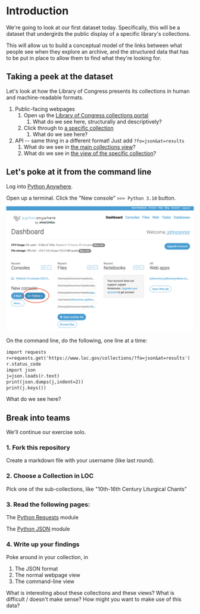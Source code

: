 # Introduction

We're going to look at our first dataset today. Specifically, this will be a dataset that undergirds the public display of a specific library's collections.

This will allow us to build a conceptual model of the links between what people see when they explore an archive, and the structured data that has to be put in place to allow them to find what they're looking for.

## Taking a peek at the dataset

Let's look at how the Library of Congress presents its collections in human and machine-readable formats.

1. Public-facing webpages
	1. Open up the [Library of Congress collections portal](https://www.loc.gov/collections/)
		1. What do we see here, structurally and descriptively?
	1. Click through to [a specific collection](https://www.loc.gov/collections/tenth-to-sixteenth-century-liturgical-chants/)
		1. What do we see here?
1. API -- same thing in a different format! Just add ```?fo=json&at=results```
	1. What do we see in [the main collections view](https://www.loc.gov/collections/?fo=json&at=results)? 
	1. What do we see in [the view of the specific collection](https://www.loc.gov/collections/tenth-to-sixteenth-century-liturgical-chants/?fo=json&at=results)? 

## Let's poke at it from the command line

Log into [Python Anywhere](https://www.pythonanywhere.com/).

Open up a terminal. Click the "New console" ```>>> Python 3.10``` button.

![python anywhere screenshot](assets/python_anywhere_screenshot.png)

On the command line, do the following, one line at a time:

	import requests
	r=requests.get('https://www.loc.gov/collections/?fo=json&at=results')
	r.status_code
	import json
	j=json.loads(r.text)
	print(json.dumps(j,indent=2))
	print(j.keys())

What do we see here?

## Break into teams

We'll continue our exercise solo.

### 1. Fork this repository

Create a markdown file with your username (like last round).

### 2. Choose a Collection in LOC

Pick one of the sub-collections, like "10th-16th Century Liturgical Chants"

### 3. Read the following pages:

The [Python Requests](https://requests.readthedocs.io/en/latest/) module

The [Python JSON](https://docs.python.org/3/library/json.html) module 

### 4. Write up your findings

Poke around in your collection, in

1. The JSON format 
1. The normal webpage view
1. The command-line view

What is interesting about these collections and these views? What is difficult / doesn't make sense? How might you want to make use of this data?
